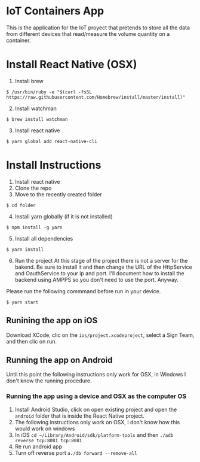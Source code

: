 # IoT Containers App

This is the application for the IoT proyect that pretends to store all the data from different devices that read/measure the volume quantity on a container.

# Install React Native (OSX)

1. Install brew
```shell
$ /usr/bin/ruby -e "$(curl -fsSL https://raw.githubusercontent.com/Homebrew/install/master/install)"
```
2. Install watchman
```shell
$ brew install watchman
```

3. Install react native
```shell
$ yarn global add react-native-cli
```

# Install Instructions

1. Install react native
2. Clone the repo
3. Move to the recently created folder
```shell
$ cd folder
```
4. Install yarn globally (if it is not installed)
```shell
$ npm install -g yarn
```
5. Install all dependencies
```shell
$ yarn install
```

6. Run the project
At this stage of the project there is not a server for the bakend. Be sure to install it and then change the URL of the HttpService and OauthService to your ip and port. I'll document how to install the backend using AMPPS so you don't need to use the port. 
Anyway.

Please run the following commmand before run in your device.
```shell
$ yarn start
```

## Runining the app on iOS
Download XCode, clic on the `ios/project.xcodeproject`,  select a Sign Team, and then clic on run.

## Running the app on Android
Until this point the following instructions only work for OSX, in Windows I don't know the running procedure.
### Running the app using a device and OSX as the computer OS
1. Install Android Studio, click on open existing project and open the `android` folder that is inside the React Native project.
2. The following instructions only work on OSX, I don't know how this would work on windows
3. In iOS `cd ~/Library/Android/sdk/platform-tools` and then `./adb reverse tcp:8081 tcp:8081`
4. Re run android app
5. Turn off reverse port `a./db forward --remove-all`
